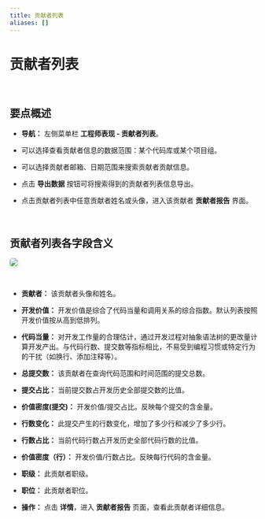 ```yaml
---
title: 贡献者列表
aliases: []
---
```


# 贡献者列表

<br />

## 要点概述

-   **导航：** 左侧菜单栏 **工程师表现 - 贡献者列表**。

-   可以选择查看贡献者信息的数据范围：某个代码库或某个项目组。

-   可以选择贡献者邮箱、日期范围来搜索贡献者贡献信息。

-   点击 **导出数据** 按钮可将搜索得到的贡献者列表信息导出。

-   点击贡献者列表中任意贡献者姓名或头像，进入该贡献者 **贡献者报告** 界面。

<br />

## 贡献者列表各字段含义

<img style="border-radius: 0.3125em;
    box-shadow: 0 2px 4px 0 rgba(34,36,38,.12),0 2px 10px 0 rgba(34,36,38,.08);" src="https://release-notes.oss-cn-zhangjiakou.aliyuncs.com/img/Contributor1.png" />

<br />

-   **贡献者：** 该贡献者头像和姓名。

-   **开发价值：** 开发价值是综合了代码当量和调用关系的综合指数。默认列表按照开发价值按从高到低排列。

-   **代码当量：** 对开发工作量的合理估计，通过开发过程对抽象语法树的更改量计算开发产出。与代码行数、提交数等指标相比，不易受到编程习惯或特定行为的干扰（如换行、添加注释等）。

-   **总提交数：** 该贡献者在查询代码范围和时间范围的提交总数。

-   **提交占比：** 当前提交数占开发历史全部提交数的比值。

-   **价值密度(提交)：** 开发价值/提交占比。反映每个提交的含金量。

-   **行数变化：** 此提交产生的行数变化，增加了多少行和减少了多少行。

-   **行数占比：** 当前代码行数占开发历史全部代码行数的比值。

-   **价值密度（行）：** 开发价值/行数占比。反映每行代码的含金量。

-   **职级：** 此贡献者职级。

-   **职位：** 此贡献者职位。

-   **操作：** 点击 **详情**，进入 **贡献者报告** 页面，查看此贡献者详细信息。

